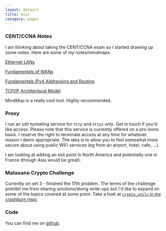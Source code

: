 ```yaml
---
layout: default
title: misc
category: pages
---
```


### CENT/CCNA Notes ###

I am thinking about taking the CENT/CCNA exam so I started drawing up some notes. Here are some of my notes/mindmaps:

<a href="http://www.mindmup.com/map/a198cf0740db7f0130957a7a2d07b81bd2" data-role="mindmup-embed" title="Ethernet LANs" data-width="90%" data-height="500" data-style="border:1px solid black;margin-bottom:5px;">Ethernet LANs</a>
  
<a href="http://www.mindmup.com/map/a17bbe3070db7f0130957a7a2d07b81bd2" data-role="mindmup-embed" title="Fundamentals of WANs" data-width="90%" data-height="500" data-style="border:1px solid black;margin-bottom:5px;">Fundamentals of WANs</a>
  
<a href="http://www.mindmup.com/map/a1c8ad2470d9a0013028e3269a7e08b9e0" data-role="mindmup-embed" title="Fundamentals IPv4 Addressing and Routing" data-width="90%" data-height="500" data-style="border:1px solid black;margin-bottom:5px;">Fundamentals IPv4 Addressing and Routing</a>
  
<a href="http://www.mindmup.com/map/a1af923b10db7f0130957a7a2d07b81bd2" data-role="mindmup-embed" title="TCP/IP Architectural Model" data-width="90%" data-height="500" data-style="border:1px solid black;margin-bottom:5px;">TCP/IP Architectural Model</a>

MindMup is a really cool tool. Highly recommended.

### Proxy ###

I run an ssh tunneling service for `http` and `https` _only_. Get in touch if you'd like access. Please note that this service is currently offered on a pro-bono basis. I reserve the right to terminate access at any time for whatever reason I deem appropriate. The idea is to allow you to feel somewhat more secure about using public WiFi services (eg from an airport, hotel, cafe, ...).

I am looking at adding an exit point in North America and potentially one in France (though Asia would be great).

### Matasano Crypto Challenge ###

Currently on set 3 - finished the 17th problem. The terms of the challenge prohibit me from sharing solutions/doing write-ups but I'd like to expand on some of the topics covered at some point. Take a look at [`crypto_utils` in my crashburn repo](https://github.com/axiomiety/crashburn/blob/master/crypto_utils.py).

### Code ###

You can find me on [github](http://www.github.com/axiomiety).
